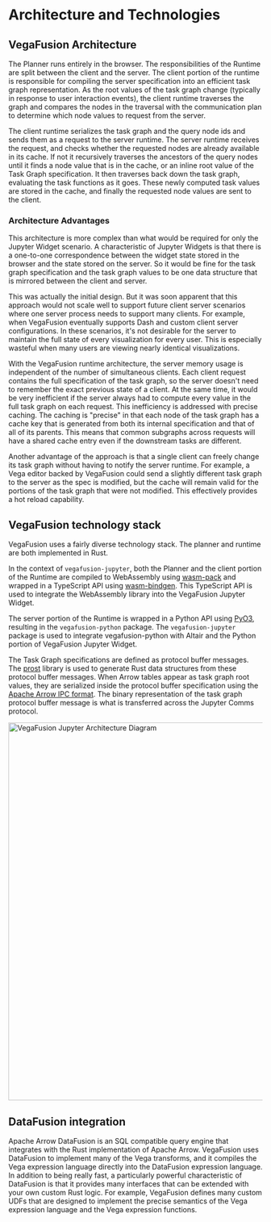 # Architecture and Technologies
## VegaFusion Architecture
The Planner runs entirely in the browser.  The responsibilities of the Runtime are split between the client and the server.  The client portion of the runtime is responsible for compiling the server specification into an efficient task graph representation.  As the root values of the task graph change (typically in response to user interaction events), the client runtime traverses the graph and compares the nodes in the traversal with the communication plan to determine which node values to request from the server.

The client runtime serializes the task graph and the query node ids and sends them as a request to the server runtime.  The server runtime receives the request, and checks whether the requested nodes are already available in its cache. If not it recursively traverses the ancestors of the query nodes until it finds a node value that is in the cache, or an inline root value of the Task Graph specification. It then traverses back down the task graph, evaluating the task functions as it goes. These newly computed task values are stored in the cache, and finally the requested node values are sent to the client.

### Architecture Advantages
This architecture is more complex than what would be required for only the Jupyter Widget scenario.  A characteristic of Jupyter Widgets is that there is a one-to-one correspondence between the widget state stored in the browser and the state stored on the server. So it would be fine for the task graph specification and the task graph values to be one data structure that is mirrored between the client and server.

This was actually the initial design. But it was soon apparent that this approach would not scale well to support future client server scenarios where one server process needs to support many clients. For example, when VegaFusion eventually supports Dash and custom client server configurations.  In these scenarios, it's not desirable for the server to maintain the full state of every visualization for every user.  This is especially wasteful when many users are viewing nearly identical visualizations.

With the VegaFusion runtime architecture, the server memory usage is independent of the number of simultaneous clients.  Each client request contains the full specification of the task graph, so the server doesn't need to remember the exact previous state of a client.  At the same time, it would be very inefficient if the server always had to compute every value in the full task graph on each request.  This inefficiency is addressed with precise caching.  The caching is "precise" in that each node of the task graph has a cache key that is generated from both its internal specification and that of all of its parents.  This means that common subgraphs across requests will have a shared cache entry even if the downstream tasks are different.

Another advantage of the approach is that a single client can freely change its task graph without having to notify the server runtime.  For example, a Vega editor backed by VegaFusion could send a slightly different task graph to the server as the spec is modified, but the cache will remain valid for the portions of the task graph that were not modified.  This effectively provides a hot reload capability.

## VegaFusion technology stack
VegaFusion uses a fairly diverse technology stack. The planner and runtime are both implemented in Rust.

In the context of `vegafusion-jupyter`, both the Planner and the client portion of the Runtime are compiled to WebAssembly using [wasm-pack](https://github.com/rustwasm/wasm-pack) and wrapped in a TypeScript API using [wasm-bindgen](https://github.com/rustwasm/wasm-bindgen).  This TypeScript API is used to integrate the WebAssembly library into the VegaFusion Jupyter Widget.

The server portion of the Runtime is wrapped in a Python API using [PyO3](https://github.com/PyO3/pyo3), resulting in the `vegafusion-python` package.  The `vegafusion-jupyter` package is used to integrate vegafusion-python with Altair and the Python portion of VegaFusion Jupyter Widget.

The Task Graph specifications are defined as protocol buffer messages. The [prost](https://github.com/tokio-rs/prost) library is used to generate Rust data structures from these protocol buffer messages.  When Arrow tables appear as task graph root values, they are serialized inside the protocol buffer specification using the [Apache Arrow IPC format](https://arrow.apache.org/docs/format/Columnar.html#serialization-and-interprocess-communication-ipc).  The binary representation of the task graph protocol buffer message is what is transferred across the Jupyter Comms protocol.

<img width="749" alt="VegaFusion Jupyter Architecture Diagram" src="https://user-images.githubusercontent.com/15064365/148417030-19420ef2-50de-40cf-bd42-c39e1147049c.png">

## DataFusion integration
Apache Arrow DataFusion is an SQL compatible query engine that integrates with the Rust implementation of Apache Arrow.  VegaFusion uses DataFusion to implement many of the Vega transforms, and it compiles the Vega expression language directly into the DataFusion expression language.  In addition to being really fast, a particularly powerful characteristic of DataFusion is that it provides many interfaces that can be extended with your own custom Rust logic.  For example, VegaFusion defines many custom UDFs that are designed to implement the precise semantics of the Vega expression language and the Vega expression functions.
